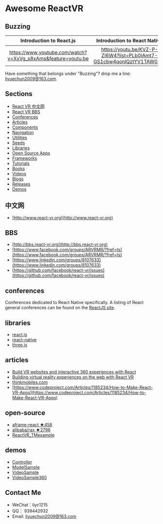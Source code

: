 # Awesome ReactVR

## Buzzing

| Introduction to React.js        | Introduction to React Native           | Introduction to ReactVR | What is WebVR？ |
| :-------------: |:-------------:| :-----:| :-----:|
| https://www.youtube.com/watch?v=XxVg_s8xAms&feature=youtu.be    | https://youtu.be/KVZ-P-ZI6W4?list=PLb0IAmt7-GS1cbw4qonlQztYV1TAW0sCr | https://www.youtube.com/watch?v=CtVo3z_o9Rw | https://youtu.be/Le8pTXQqM3s |

Have something that belongs under "Buzzing"? drop me a line: liyuechun2009@163.com.

## Sections

- [React VR 中文网](#中文网)
- [React VR BBS](#BBS)
- [Conferences](#conferences)
- [Articles](#articles)
- [Components](#components)
- [Navigation](#navigation)
- [Utilities](#utilities)
- [Seeds](#seeds)
- [Libraries](#libraries)
- [Open Source Apps](#open-source-apps)
- [Frameworks](#frameworks)
- [Tutorials](#tutorials)
- [Books](#books)
- [Videos](#videos)
- [Blogs](#blogs)
- [Releases](#releases)
- [Demos](#demos)


##  中文网
- [http://www.react-vr.org](http://www.react-vr.org)

## BBS
- [http://bbs.react-vr.org](http://bbs.react-vr.org)
- [https://www.facebook.com/groups/ARVRMR/?fref=ts](https://www.facebook.com/groups/ARVRMR/?fref=ts)
- [https://www.linkedin.com/groups/8107633](https://www.linkedin.com/groups/8107633)
- [https://github.com/facebook/react-vr/issues](https://github.com/facebook/react-vr/issues)

## conferences

Conferences dedicated to React Native specifically. A listing of React general conferences can be found on the [ReactJS site](https://facebook.github.io/react/docs/conferences.html).


## libraries
- [react.js](https://facebook.github.io/react/)
- [react-native](http://facebook.github.io/react-native/)
- [three.js](https://threejs.org/docs/index.html#manual/introduction/Creating-a-scene)



## articles

- [Build VR websites and interactive 360 experiences with React](https://facebook.github.io/react-vr/)
- [Building virtual reality experiences on the web with React VR](https://code.facebook.com/posts/215238872297197/building-virtual-reality-experiences-on-the-web-with-react-vr/)
- [thinkmobiles.com](https://thinkmobiles.com/blog/how-to-make-react-vr-app/?utm_expid=136192882-2.sZ0a0re7RTSr966GdaeciA.0&utm_referrer=https%3A%2F%2Fgithub.com%2Fthinkmobiles%2FReactVR_TMexample)
- [https://www.codeproject.com/Articles/1185234/How-to-Make-React-VR-Apps](https://www.codeproject.com/Articles/1185234/How-to-Make-React-VR-Apps)


## open-source
- [aframe-react  ★458](https://github.com/aframevr/aframe-react)
- [alibaba/rax  ★2796](https://github.com/alibaba/rax)
- [ReactVR_TMexample](https://github.com/thinkmobiles/ReactVR_TMexample)

## demos

- [Controller](https://github.com/liyuechun/react-vr/tree/master/Controller)
- [ModelSample](https://github.com/liyuechun/react-vr/tree/master/ModelSample)
- [VideoSample](https://github.com/liyuechun/react-vr/tree/master/VideoSample)
- [VideoSample360](https://github.com/liyuechun/react-vr/tree/master/VideoSample360)

## Contact Me

- WeChat：liyc1215
- QQ： 939442932
- Email: liyuechun2009@163.com


